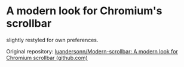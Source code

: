 # A modern look for Chromium's scrollbar
slightly restyled for own preferences.

Original repository: [luandersonn/Modern-scrollbar: A modern look for Chromium scrollbar (github.com)](https://github.com/luandersonn/Modern-scrollbar)